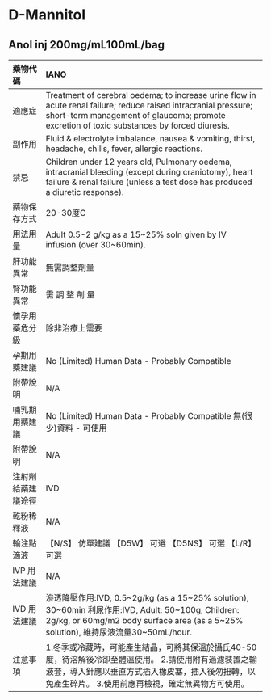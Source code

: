 # D-Mannitol

## Anol inj 200mg/mL100mL/bag

| 藥物代碼 | IANO |
| :--- | :--- |
| 適應症 | Treatment of cerebral oedema; to increase urine flow in acute renal failure; reduce raised intracranial pressure; short-term management of glaucoma; promote excretion of toxic substances by forced diuresis. |
| 副作用 | Fluid & electrolyte imbalance, nausea & vomiting, thirst, headache, chills, fever, allergic reactions. |
| 禁忌 | Children under 12 years old, Pulmonary oedema, intracranial bleeding \(except during craniotomy\), heart failure & renal failure \(unless a test dose has produced a diuretic response\). |
| 藥物保存方式 | 20-30度C |
| 用法用量 | Adult 0.5-2 g/kg as a 15~25% soln given by IV infusion \(over 30~60min\). |
| 肝功能異常 | 無需調整劑量 |
| 腎功能異常 | 需 調 整 劑 量 |
| 懷孕用藥危分級 | 除非治療上需要 |
| 孕期用藥建議 | No \(Limited\) Human Data - Probably Compatible |
| 附帶說明 | N/A |
| 哺乳期用藥建議 | No \(Limited\) Human Data - Probably Compatible 無\(很少\)資料 - 可使用 |
| 附帶說明 | N/A |
| 注射劑給藥建議途徑 | IVD |
| 乾粉稀釋液 | N/A |
| 輸注點滴液 | 【N/S】 仿單建議  【D5W】 可選  【D5NS】 可選  【L/R】 可選 |
| IVP 用法建議 | N/A |
| IVD 用法建議 | 滲透降壓作用:IVD, 0.5~2g/kg \(as a 15~25% solution\), 30~60min 利尿作用:IVD, Adult: 50~100g, Children: 2g/kg, or 60mg/m2 body surface area \(as a 5~25% solution\), 維持尿液流量30~50mL/hour. |
| 注意事項 | 1.冬季或冷藏時，可能產生結晶，可將其保溫於攝氏40-50度，待溶解後冷卻至體溫使用。 2.請使用附有過濾裝置之輸液套，導入針應以垂直方式插入橡皮塞，插入後勿扭轉，以免產生碎片。 3.使用前應再檢視，確定無異物方可使用。 |

